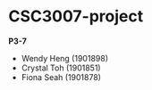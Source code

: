 # CSC3007-project

<b>P3-7</b>
- Wendy Heng (1901898)
- Crystal Toh (1901851)
- Fiona Seah (1901878)
